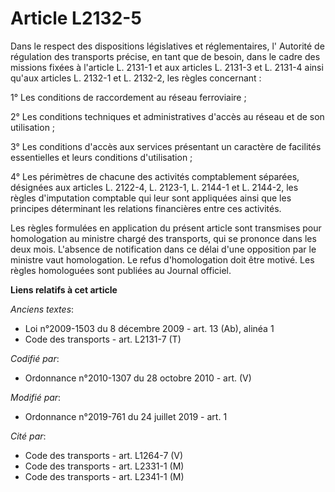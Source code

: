 # Article L2132-5

Dans le respect des dispositions législatives et réglementaires, l'       Autorité de régulation des transports précise, en
tant que de besoin, dans le cadre des missions fixées à l'article L. 2131-1 et aux articles L. 2131-3 et L. 2131-4 ainsi
qu'aux articles L. 2132-1 et L. 2132-2, les règles concernant : 

1° Les conditions de raccordement au réseau ferroviaire ; 

2° Les conditions techniques et administratives d'accès au réseau et de son utilisation ; 

3° Les conditions d'accès aux services présentant un caractère de facilités essentielles et leurs conditions d'utilisation ; 

4° Les périmètres de chacune des activités comptablement séparées, désignées aux articles L. 2122-4, L. 2123-1, L. 2144-1 et
L. 2144-2, les règles d'imputation comptable qui leur sont appliquées ainsi que les principes déterminant les relations
financières entre ces activités. 

Les règles formulées en application du présent article sont transmises pour homologation au ministre chargé des transports,
qui se prononce dans les deux mois. L'absence de notification dans ce délai d'une opposition par le ministre vaut
homologation. Le refus d'homologation doit être motivé. Les règles homologuées sont publiées au Journal officiel.

**Liens relatifs à cet article**

_Anciens textes_:

  - Loi n°2009-1503 du 8 décembre 2009 - art. 13 (Ab), alinéa 1
  - Code des transports - art. L2131-7 (T)

_Codifié par_:

  - Ordonnance n°2010-1307 du 28 octobre 2010 - art. (V)

_Modifié par_:

  - Ordonnance n°2019-761 du 24 juillet 2019 - art. 1

_Cité par_:

  - Code des transports - art. L1264-7 (V)
  - Code des transports - art. L2331-1 (M)
  - Code des transports - art. L2341-1 (M)
